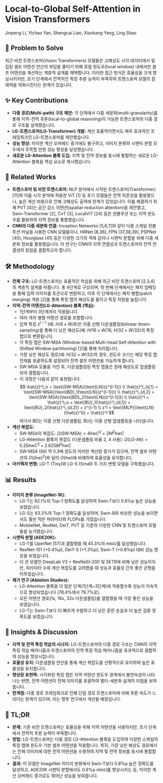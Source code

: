 # Local-to-Global Self-Attention in Vision Transformers
Jinpeng Li, Yichao Yan, Shengcai Liao, Xiaokang Yang, Ling Shao

## 🧩 Problem to Solve
최근 비전 트랜스포머(Vision Transformers) 모델들은 고해상도 시각 데이터에서 밀집된 셀프 어텐션 연산의 부담을 줄이기 위해 로컬 윈도우(local window) 내에서만 셀프 어텐션을 계산하는 계층적 설계를 채택합니다. 이러한 접근 방식은 효율성을 크게 향상시키지만, 초기 단계에서 전역적인 특징 추론 능력이 부족하여 트랜스포머 모델의 잠재력을 약화시킨다는 한계가 있습니다.

## ✨ Key Contributions
*   **다중 경로(Multi-path) 구조 제안:** 각 단계에서 다중 세분화(multi-granularity)를 통해 지역-전역 추론(local-to-global reasoning)이 가능한 트랜스포머의 다중 경로 구조를 설계했습니다.
*   **LG-트랜스포머(LG-Transformer) 개발:** 계산 효율적이면서도 매우 효과적인 프레임워크인 LG-트랜스포머를 제안했습니다.
*   **성능 향상:** 미미한 계산 오버헤드 증가에도 불구하고, 이미지 분류와 시맨틱 분할 모두에서 주목할 만한 성능 향상을 달성했습니다.
*   **새로운 LG-Attention 블록 도입:** 지역 및 전역 정보를 동시에 통합하는 새로운 LG-Attention 블록을 핵심 요소로 제시했습니다.

## 📎 Related Works
*   **트랜스포머 및 비전 트랜스포머:** NLP 분야에서 시작된 트랜스포머(Transformer) [11]와 이를 시각 분야에 적용한 ViT [1] 등 초기 모델들은 전역 의존성을 활용했으나, 높은 계산 비용으로 인해 고해상도 출력에 한계가 있었습니다. 이를 해결하기 위해 PVT [4]는 공간 감소 어텐션(spatial-reduction attention)을 제안했고, Swin-Transformer [2], CvT [3], LocalViT [24] 등은 컨볼루션 또는 지역 윈도우를 활용하여 지역 정보를 통합했습니다.
*   **CNN의 다중 세분화 연결:** Inception Networks [5,6,7]와 같이 다중 스케일 컨볼루션 커널을 사용한 CNN 모델들이나, HRNet [8,36], FPN [37,38,39], PSPNet [40], Hourglass [41] 등은 다양한 크기의 객체 감지나 시맨틱 분할을 위해 다중 세분화 정보를 활용했습니다. 이 연구는 CNN의 지역 연결성과 트랜스포머의 전역 연결성의 장점을 결합하고자 합니다.

## 🛠️ Methodology
*   **전체 구조:** LG-트랜스포머는 효율적인 학습을 위해 최근 비전 트랜스포머 [2,3,4]의 계층적 설계를 따릅니다. 총 4단계로 구성되며, 첫 번째 단계에서는 패치 임베딩을 통해 입력 이미지를 토큰으로 변환하고, 이후 각 단계에서는 패치 병합(patch merging) 계층 [2]을 통해 특징 맵의 해상도를 줄이고 특징 차원을 늘립니다.
*   **지역-전역 어텐션(LG-Attention) 블록 (핵심):**
    *   1단계부터 3단계까지 적용됩니다.
    *   여러 개의 병렬 어텐션 경로를 포함합니다.
    *   입력 특징 $z^{l-1}$ (예: $H/8 \times W/8$)은 이중 선형 다운샘플링(bilinear down-sampling)을 통해 더 낮은 해상도(예: $H/16 \times W/16$, $H/32 \times W/32$)의 특징 맵으로 변환됩니다.
    *   각 특징 맵은 SW-MSA (Window-based Multi-head Self-Attention with Shifted Window partitioning) [2]를 통해 처리됩니다.
    *   가장 낮은 해상도 경로(예: $H/32 \times W/32$)의 경우, 윈도우 크기는 해당 특징 맵 전체를 포괄하도록 설정되어 전역 셀프 어텐션을 가능하게 합니다.
    *   SW-MSA 모듈을 거친 후, 다운샘플링된 특징 맵들은 원래 해상도로 업샘플링되어 결합됩니다.
    *   이 과정은 다음과 같이 표현됩니다:
        $$
        \hat{z}^l_o = \text{SW-MSA}(\text{LN}(z^{l-1})) \\
        \hat{z}^l_{d,1} = \text{SW-MSA}(\text{BD}_1(\text{LN}(z^{l-1}))) \\
        \hat{z}^l_{d,2} = \text{SW-MSA}(\text{BD}_2(\text{LN}(z^{l-1}))) \\
        \hat{z}^l = \hat{z}^l_o + \text{BU}_1(\hat{z}^l_{d,1}) + \text{BU}_2(\hat{z}^l_{d,2}) + z^{l-1} \\
        z^l = \text{MLP}(\text{LN}(\hat{z}^l)) + \hat{z}^l
        $$
        여기서 BD는 이중 선형 다운샘플링, BU는 이중 선형 업샘플링을 나타냅니다.
*   **계산 복잡도:**
    *   SW-MSA의 복잡도: $\Omega(\text{SW-MSA}) = 4hwC^2 + 2M^2hwC$
    *   LG-Attention 블록의 복잡도 (다운샘플링 비율 2, 4 사용): $\Omega(\text{LG-Att}) = 5.25hwC^2 + 2.625M^2hwC$
    *   SW-MSA 대비 약 0.3배 정도의 미미한 계산량 증가가 있으며, 전역 셀프 어텐션의 $O((hw)^2)$와 달리 $O(hw)$에 비례하여 효율성을 유지합니다.
*   **아키텍처 변형:** LG-T (Tiny)와 LG-S (Small) 두 가지 변형 모델을 구축했습니다.

## 📊 Results
*   **이미지 분류 (ImageNet-1K):**
    *   LG-T는 82.1%의 Top-1 정확도를 달성하여 Swin-T보다 0.8%p 높은 성능을 보였습니다.
    *   LG-S는 83.3%의 Top-1 정확도를 달성하며, Swin-B와 비슷한 성능을 보이면서도 훨씬 적은 파라미터와 FLOPs를 가졌습니다.
    *   MobileNet, ResNet, DeiT, PVT 등 기존의 다양한 CNN 및 트랜스포머 모델들을 능가했습니다.
*   **시맨틱 분할 (ADE20K):**
    *   LG-T를 UperNet [57]과 결합했을 때 45.3%의 mIoU를 달성했습니다.
    *   ResNet-101 (+0.4%p), DeiT-S (+1.3%p), Swin-T (+0.8%p) 대비 성능 향상을 보였습니다.
    *   더 큰 모델인 DeepLab V3 + ResNeSt-200 및 SETR에 비해 낮은 성능이지만, 파라미터 수와 계산 복잡도를 고려했을 때 성능과 효율성 간의 좋은 균형을 이루었습니다.
*   **제거 연구 (Ablation Studies):**
    *   LG-Attention 블록을 더 많은 단계(1단계~3단계)에 적용할수록 성능이 지속적으로 향상되었습니다 (78.4%에서 79.7%로).
    *   모든 어텐션 경로(1x, 16x, 32x 다운샘플링)를 결합했을 때 가장 좋은 성능을 보였습니다.
    *   LG-T는 Swin-T보다 더 빠르게 수렴하고 더 낮은 훈련 손실과 더 높은 검증 정확도를 보였습니다.

## 🧠 Insights & Discussion
*   **지역 및 전역 특징 학습의 시너지:** LG-트랜스포머의 다중 경로 구조는 CNN의 지역 특징 학습 메커니즘과 트랜스포머의 전역 특징 학습 메커니즘을 효과적으로 결합하여 성능을 향상시킵니다.
*   **효율성 유지:** 다운샘플링 연산을 통해 계산 복잡도를 선형적으로 유지하여 높은 효율성을 유지합니다.
*   **향상된 표현력:** 시각화된 특징 맵은 지역 어텐션 윈도우 경계에서 불연속성이 나타나는 반면, 전역 어텐션이 전체 이미지를 포괄하여 멀티-세분화 설계의 이점을 보여줍니다.
*   **한계점:** 다중 경로 프레임워크로 인해 단일 경로 트랜스포머에 비해 추론 속도가 느리다는 한계가 있으며, 이는 향후 연구에서 개선될 예정입니다.

## 📌 TL;DR
*   **문제:** 기존 비전 트랜스포머는 효율성을 위해 지역 어텐션을 사용하지만, 초기 단계에서 전역적 추론 능력이 부족합니다.
*   **방법:** LG-트랜스포머는 다중 경로 LG-Attention 블록을 도입하여 다양한 스케일의 특징 맵에 윈도우 기반 셀프 어텐션을 적용합니다. 특히, 가장 낮은 해상도 경로에서는 전체 이미지에 대한 전역 어텐션을 수행하여 지역 및 전역 정보를 동시에 통합합니다.
*   **결과:** 이 모델은 ImageNet 이미지 분류에서 Swin-T보다 0.8%p 높은 정확도를 달성하고, ADE20K 시맨틱 분할에서도 0.8%p mIoU를 향상시키는 등, 미미한 계산 오버헤드 증가로도 뛰어난 성능을 보여줍니다.